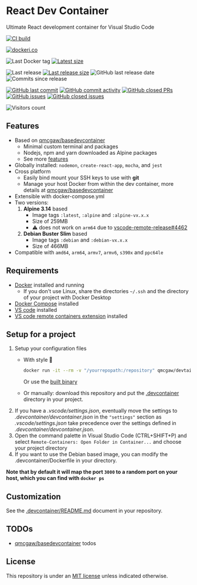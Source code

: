# React Dev Container

Ultimate React development container for Visual Studio Code

[![CI build](https://github.com/qdm12/reactdevcontainer/actions/workflows/ci.yml/badge.svg)](https://github.com/qdm12/reactdevcontainer/actions/workflows/ci.yml)

[![dockeri.co](https://dockeri.co/image/qmcgaw/reactdevcontainer)](https://hub.docker.com/r/qmcgaw/reactdevcontainer)

![Last Docker tag](https://img.shields.io/docker/v/qmcgaw/reactdevcontainer?sort=semver&label=Last%20Docker%20tag)
[![Latest size](https://img.shields.io/docker/image-size/qmcgaw/reactdevcontainer/latest?label=Latest%20image)](https://hub.docker.com/r/qmcgaw/reactdevcontainer/tags)

![Last release](https://img.shields.io/github/release/qdm12/reactdevcontainer?label=Last%20release)
[![Last release size](https://img.shields.io/docker/image-size/qmcgaw/reactdevcontainer?sort=semver&label=Last%20released%20image)](https://hub.docker.com/r/qmcgaw/reactdevcontainer/tags?page=1&ordering=last_updated)
![GitHub last release date](https://img.shields.io/github/release-date/qdm12/reactdevcontainer?label=Last%20release%20date)
![Commits since release](https://img.shields.io/github/commits-since/qdm12/reactdevcontainer/latest?sort=semver)

[![GitHub last commit](https://img.shields.io/github/last-commit/qdm12/reactdevcontainer.svg)](https://github.com/qdm12/reactdevcontainer/commits/main)
[![GitHub commit activity](https://img.shields.io/github/commit-activity/y/qdm12/reactdevcontainer.svg)](https://github.com/qdm12/reactdevcontainer/graphs/contributors)
[![GitHub closed PRs](https://img.shields.io/github/issues-pr-closed/qdm12/reactdevcontainer.svg)](https://github.com/qdm12/reactdevcontainer/pulls?q=is%3Apr+is%3Aclosed)
[![GitHub issues](https://img.shields.io/github/issues/qdm12/reactdevcontainer.svg)](https://github.com/qdm12/reactdevcontainer/issues)
[![GitHub closed issues](https://img.shields.io/github/issues-closed/qdm12/reactdevcontainer.svg)](https://github.com/qdm12/reactdevcontainer/issues?q=is%3Aissue+is%3Aclosed)

![Visitors count](https://visitor-badge.laobi.icu/badge?page_id=reactdevcontainer.readme)

## Features

- Based on [qmcgaw/basedevcontainer](https://github.com/qdm12/basedevcontainer)
  - Minimal custom terminal and packages
  - Nodejs, npm and yarn downloaded as Alpine packages
  - See more [features](https://github.com/qdm12/basedevcontainer#features)
- Globally installed: `nodemon`, `create-react-app`, `mocha`, and `jest`
- Cross platform
  - Easily bind mount your SSH keys to use with **git**
  - Manage your host Docker from within the dev container, more details at [qmcgaw/basedevcontainer](https://github.com/qdm12/basedevcontainer#features)
- Extensible with docker-compose.yml
- Two versions:
  1. **Alpine 3.14** based
      - Image tags  `:latest`, `:alpine` and `:alpine-vx.x.x`
      - Size of 259MB
      - ⚠️ does not work on `arm64` due to [vscode-remote-release#4462](https://github.com/microsoft/vscode-remote-release/issues/4462)
  2. **Debian Buster Slim** based
      - Image tags `:debian` and `:debian-vx.x.x`
      - Size of 466MB
- Compatible with `amd64`, `arm64`, `armv7`, `armv6`, `s390x` and `ppc64le`

## Requirements

- [Docker](https://www.docker.com/products/docker-desktop) installed and running
  - If you don't use Linux, share the directories `~/.ssh` and the directory of your project with Docker Desktop
- [Docker Compose](https://docs.docker.com/compose/install/) installed
- [VS code](https://code.visualstudio.com/download) installed
- [VS code remote containers extension](https://marketplace.visualstudio.com/items?itemName=ms-vscode-remote.remote-containers) installed

## Setup for a project

1. Setup your configuration files
    - With style 💯

        ```sh
        docker run -it --rm -v "/yourrepopath:/repository" qmcgaw/devtainr:v0.2.0 -dev react -path /repository -name projectname
        ```

        Or use the [built binary](https://github.com/qdm12/devtainr#binary)
    - Or manually: download this repository and put the [.devcontainer](.devcontainer) directory in your project.
1. If you have a *.vscode/settings.json*, eventually move the settings to *.devcontainer/devcontainer.json* in the `"settings"` section as *.vscode/settings.json* take precedence over the settings defined in *.devcontainer/devcontainer.json*.
1. Open the command palette in Visual Studio Code (CTRL+SHIFT+P) and select `Remote-Containers: Open Folder in Container...` and choose your project directory
1. If you want to use the Debian based image, you can modify the .devcontainer/Dockerfile in your directory.

**Note that by default it will map the port `3000` to a random port on your host, which you can find with `docker ps`**

## Customization

See the [.devcontainer/README.md](.devcontainer/README.md) document in your repository.

## TODOs

- [qmcgaw/basedevcontainer](https://github.com/qdm12/basedevcontainer) todos

## License

This repository is under an [MIT license](https://github.com/qdm12/reactdevcontainer/master/LICENSE) unless indicated otherwise.
